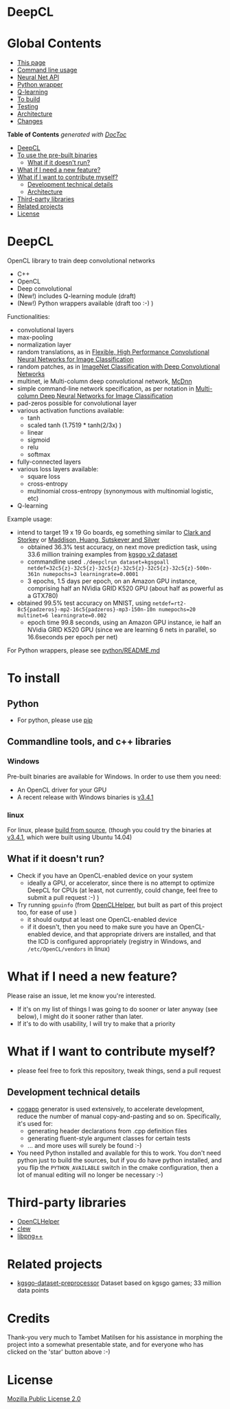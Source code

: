   DeepCL
==========

Global Contents
===============

- [This page](doc/README.md)
- [Command line usage](doc/Commandline.md)
- [Neural Net API](doc/NeuralNetAPI.md)
- [Python wrapper](python/README.md)
- [Q-learning](doc/QLearning.md)
- [To build](doc/Build.md)
- [Testing](doc/Testing.md)
- [Architecture](doc/Architecture.md)
- [Changes](doc/Changes.md)

<!-- START doctoc generated TOC please keep comment here to allow auto update -->
<!-- DON'T EDIT THIS SECTION, INSTEAD RE-RUN doctoc TO UPDATE -->
**Table of Contents**  *generated with [DocToc](https://github.com/thlorenz/doctoc)*

- [DeepCL](#deepcl)
- [To use the pre-built binaries](#to-use-the-pre-built-binaries)
  - [What if it doesn't run?](#what-if-it-doesnt-run)
- [What if I need a new feature?](#what-if-i-need-a-new-feature)
- [What if I want to contribute myself?](#what-if-i-want-to-contribute-myself)
  - [Development technical details](#development-technical-details)
  - [Architecture](#architecture)
- [Third-party libraries](#third-party-libraries)
- [Related projects](#related-projects)
- [License](#license)

<!-- END doctoc generated TOC please keep comment here to allow auto update -->

DeepCL
==========

OpenCL library to train deep convolutional networks
- C++
- OpenCL
- Deep convolutional
- (New!) includes Q-learning module (draft)
- (New!) Python wrappers available (draft too :-) )

Functionalities:
* convolutional layers
* max-pooling
* normalization layer
* random translations, as in [Flexible, High Performance Convolutional Neural Networks for Image Classification](http://ijcai.org/papers11/Papers/IJCAI11-210.pdf)
* random patches, as in [ImageNet Classification with Deep Convolutional Networks](http://papers.nips.cc/paper/4824-imagenet-classification-with-deep-convolutional-neural-networks)
* multinet, ie Multi-column deep convolutional network, [McDnn](http://arxiv.org/pdf/1202.2745.pdf)
* simple command-line network specification, as per notation in [Multi-column Deep Neural Networks for Image Classification](http://arxiv.org/pdf/1202.2745.pdf)
* pad-zeros possible for convolutional layer
* various activation functions available:
  * tanh
  * scaled tanh (1.7519 * tanh(2/3x) )
  * linear
  * sigmoid
  * relu
  * softmax
* fully-connected layers
* various loss layers available:
  * square loss
  * cross-entropy
  * multinomial cross-entropy (synonymous with multinomial logistic, etc)
* Q-learning

Example usage:
- intend to target 19 x 19 Go boards, eg something similar to [Clark and Storkey](http://arxiv.org/abs/1412.3409) or [Maddison, Huang, Sutskever and Silver](http://arxiv.org/abs/1412.6564)
  - obtained 36.3% test accuracy, on next move prediction task, using 33.6 million training examples from [kgsgo v2 dataset](https://github.com/hughperkins/kgsgo-dataset-preprocessor)
  - commandline used `./deepclrun dataset=kgsgoall netdef=32c5{z}-32c5{z}-32c5{z}-32c5{z}-32c5{z}-32c5{z}-500n-361n numepochs=3 learningrate=0.0001`
  - 3 epochs, 1.5 days per epoch, on an Amazon GPU instance, comprising half an NVidia GRID K520 GPU (about half as powerful as a GTX780)
- obtained 99.5% test accuracy on MNIST, using `netdef=rt2-8c5{padzeros}-mp2-16c5{padzeros}-mp3-150n-10n numepochs=20 multinet=6 learningrate=0.002`
  - epoch time 99.8 seconds, using an Amazon GPU instance, ie half an NVidia GRID K520 GPU (since we are learning 6 nets in parallel, so 16.6seconds per epoch per net)

For Python wrappers, please see [python/README.md](python/README.md)

# To install

## Python

* For python, please use [pip](https://pypi.python.org/pypi/DeepCL/3.4.1)

## Commandline tools, and c++ libraries

### Windows

Pre-built binaries are available for Windows.  In order to use them you need:
* An OpenCL driver for your GPU
* A recent release with Windows binaries is [v3.4.1](https://github.com/hughperkins/DeepCL/releases/tag/v3.4.1) 

### linux

For linux, please [build from source](doc/Build.md), (though you could try the binaries at [v3.4.1](https://github.com/hughperkins/DeepCL/releases/tag/v3.4.1), which were built using Ubuntu 14.04)

## What if it doesn't run?

* Check if you have an OpenCL-enabled device on your system
  * ideally a GPU, or accelerator, since there is no attempt to optimize DeepCL for CPUs (at least, not currently, could change, feel free to submit a pull request :-) )
* Try running `gpuinfo` (from [OpenCLHelper](https://github.com/hughperkins/OpenCLHelper), but built as part of this project too, for ease of use )
  * it should output at least one OpenCL-enabled device
  * if it doesn't, then you need to make sure you have an OpenCL-enabled device, and that appropriate drivers are installed, and that the ICD is configured appropriately (registry in Windows, and `/etc/OpenCL/vendors` in linux)

# What if I need a new feature?

Please raise an issue, let me know you're interested.
* If it's on my list of things I was going to do sooner or later anyway (see below), I might do it sooner rather than later.
* If it's to do with usability, I will try to make that a priority

What if I want to contribute myself?
=================

- please feel free to fork this repository, tweak things, send a pull request

## Development technical details
* [cogapp](http://nedbatchelder.com/code/cog/) generator is used extensively, to accelerate development, reduce the number of manual copy-and-pasting and so on.  Specifically, it's used for:
  * generating header declarations from .cpp definition files
  * generating fluent-style argument classes for certain tests
  * ... and more uses will surely be found :-)
* You need Python installed and available for this to work.  You don't need python just to
build the sources, but if you do have python installed, and you flip the `PYTHON_AVAILABLE` switch in the 
cmake configuration, then a lot of manual editing will no longer be necessary :-)

Third-party libraries
=====================

* [OpenCLHelper](https://github.com/hughperkins/OpenCLHelper)
* [clew](https://github.com/martijnberger/clew)
* [libpng++](http://www.nongnu.org/pngpp/doc/0.2.1/)

Related projects
================

* [kgsgo-dataset-preprocessor](https://github.com/hughperkins/kgsgo-dataset-preprocessor) Dataset based on kgsgo games; 33 million data points

Credits
=======

Thank-you very much to Tambet Matilsen for his assistance in morphing the project into a somewhat presentable state, and for everyone who has clicked on the 'star' button above :-)

License
=======

[Mozilla Public License 2.0](http://mozilla.org/MPL/2.0/)


